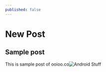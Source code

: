 ```yaml
---
published: false
---
```

# New Post
## Sample post

This is sample post of ooioo.co![Android Stuff]({{site.baseurl}}/_posts/maxresdefault.jpg)



